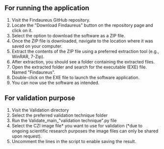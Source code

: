 For running the application
----------------------------------------------------------
1. Visit the Findaureus GitHub repository.
2. Locate the "Download Findaureus" button on the repository page and click on it.
3. Select the option to download the software as a ZIP file.
4. Once the ZIP file is downloaded, navigate to the location where it was saved on your computer.
5. Extract the contents of the ZIP file using a preferred extraction tool (e.g., WinRAR, 7-Zip).
6. After extraction, you should see a folder containing the extracted files.
7. Open the extracted folder and search for the executable (EXE) file. Named "Findaureus".
8. Double-click on the EXE file to launch the software application.
9. You can now use the software as intended.

For validation purpose
----------------------------------------------------------
1. Visit the Validation directory
2. Select the preferred validation technique folder
3. Run the Validate_main_"validation technique".py file
4. Select the CZI image file* you want to use for validation (*due to ongoing scientific research purposes the image files can only be shared upon request).
5. Uncomment the lines in the script to enable saving the result.
